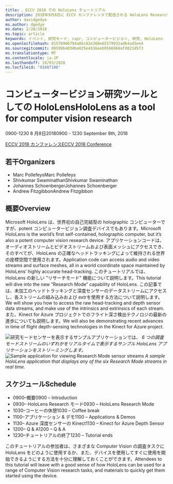 ```yaml
---
title: 、ECCV 2018 での HoloLens チュートリアル
description: 2018年9月8日に ECCV カンファレンスで配信される HoloLens Research モードセッションの概要とスケジュール。
author: davidgedye
ms.author: dgedye
ms.date: 2/28/2018
ms.topic: article
keywords: イベント, 研究モード, cvpr, コンピュータービジョン, 研究, HoloLens
ms.openlocfilehash: 01578906794a8bc82e360e65579932ad64ad5ee4
ms.sourcegitcommit: 09599b4034be825e4536eeb9566968afd021d5f3
ms.translationtype: MT
ms.contentlocale: ja-JP
ms.lasthandoff: 10/03/2020
ms.locfileid: "91687106"
---
```

# <a name="hololens-as-a-tool-for-computer-vision-research"></a><span data-ttu-id="6290b-104">コンピュータービジョン研究ツールとしての HoloLens</span><span class="sxs-lookup"><span data-stu-id="6290b-104">HoloLens as a tool for computer vision research</span></span>
<span data-ttu-id="6290b-105">0900-1230 8 月8日2018</span><span class="sxs-lookup"><span data-stu-id="6290b-105">0900 - 1230 September 8th, 2018</span></span>

[<span data-ttu-id="6290b-106">ECCV 2018 カンファレンス</span><span class="sxs-lookup"><span data-stu-id="6290b-106">ECCV 2018 Conference</span></span>](https://eccv2018.org)

## <a name="organizers"></a><span data-ttu-id="6290b-107">若干</span><span class="sxs-lookup"><span data-stu-id="6290b-107">Organizers</span></span>
* <span data-ttu-id="6290b-108">Marc Pollefeys</span><span class="sxs-lookup"><span data-stu-id="6290b-108">Marc Pollefeys</span></span>
* <span data-ttu-id="6290b-109">Shivkumar Swaminathan</span><span class="sxs-lookup"><span data-stu-id="6290b-109">Shivkumar Swaminathan</span></span>
* <span data-ttu-id="6290b-110">Johannes Schoenberger</span><span class="sxs-lookup"><span data-stu-id="6290b-110">Johannes Schoenberger</span></span>
* <span data-ttu-id="6290b-111">Andrew Fitzgibbon</span><span class="sxs-lookup"><span data-stu-id="6290b-111">Andrew Fitzgibbon</span></span>

## <a name="overview"></a><span data-ttu-id="6290b-112">概要</span><span class="sxs-lookup"><span data-stu-id="6290b-112">Overview</span></span>
<span data-ttu-id="6290b-113">Microsoft HoloLens は、世界初の自己完結型の holographic コンピューターですが、potent コンピュータービジョン調査デバイスでもあります。</span><span class="sxs-lookup"><span data-stu-id="6290b-113">Microsoft HoloLens is the world’s first self-contained, holographic computer, but it’s also a potent computer vision research device.</span></span>
<span data-ttu-id="6290b-114">アプリケーションコードは、オーディオストリームとビデオストリームおよび表面メッシュにアクセスでき、そのすべてが、HoloLens の正確なヘッドトラッキングによって維持される世界の座標空間で使用されます。</span><span class="sxs-lookup"><span data-stu-id="6290b-114">Application code can access audio and video streams and surface meshes, all in a world coordinate space maintained by HoloLens’ highly accurate head-tracking.</span></span> <span data-ttu-id="6290b-115">このチュートリアルでは、HoloLens の新しい "リサーチモード" 機能について説明します。</span><span class="sxs-lookup"><span data-stu-id="6290b-115">This tutorial will dive into the new “Research Mode” capability of HoloLens.</span></span>
<span data-ttu-id="6290b-116">この記事では、未加工のヘッドトラッキングと深度センサーのデータストリームにアクセスし、各ストリームの組み込みおよび extrを使用する方法について説明します。</span><span class="sxs-lookup"><span data-stu-id="6290b-116">We will show you how to access the raw head-tracking and depth sensor data streams, and make use of the intrinsics and extrinsics of each stream.</span></span>  <span data-ttu-id="6290b-117">また、Kinect for Azure プロジェクトでのフライト深さ検出テクノロジの最新の進歩についても説明します。</span><span class="sxs-lookup"><span data-stu-id="6290b-117">We will also be demonstrating recent advances in time of flight depth-sensing technologies in the Kinect for Azure project.</span></span>

<span data-ttu-id="6290b-118">![研究モードセンサーを表示するサンプルアプリケーションでは、 ](../develop/platform-capabilities-and-apis/images/sensor-stream-viewer.jpg)
 *6 つの調査モードストリームのいずれかをリアルタイムで表示するサンプル HoloLens アプリケーションをストリーミングします。*</span><span class="sxs-lookup"><span data-stu-id="6290b-118">![Sample application for viewing Research Mode sensor streams](../develop/platform-capabilities-and-apis/images/sensor-stream-viewer.jpg)
*A sample HoloLens application that displays any of the six Research Mode streams in real time.*</span></span>

## <a name="schedule"></a><span data-ttu-id="6290b-119">スケジュール</span><span class="sxs-lookup"><span data-stu-id="6290b-119">Schedule</span></span>
* <span data-ttu-id="6290b-120">0900–概要</span><span class="sxs-lookup"><span data-stu-id="6290b-120">0900 – Introduction</span></span>
* <span data-ttu-id="6290b-121">0930– HoloLens Research モード</span><span class="sxs-lookup"><span data-stu-id="6290b-121">0930 – HoloLens Research Mode</span></span>
* <span data-ttu-id="6290b-122">1030–コーヒーの休憩</span><span class="sxs-lookup"><span data-stu-id="6290b-122">1030 – Coffee break</span></span>
* <span data-ttu-id="6290b-123">1100–アプリケーション & デモ</span><span class="sxs-lookup"><span data-stu-id="6290b-123">1100 – Applications & Demos</span></span>
* <span data-ttu-id="6290b-124">1130– Azure 深度センサーの Kinect</span><span class="sxs-lookup"><span data-stu-id="6290b-124">1130 – Kinect for Azure Depth Sensor</span></span>
* <span data-ttu-id="6290b-125">1200– Q & A</span><span class="sxs-lookup"><span data-stu-id="6290b-125">1200 – Q & A</span></span>
* <span data-ttu-id="6290b-126">1230–チュートリアルの終了</span><span class="sxs-lookup"><span data-stu-id="6290b-126">1230 – Tutorial ends</span></span>

<span data-ttu-id="6290b-127">このチュートリアルの参加者は、さまざまな Computer Vision の調査タスクに HoloLens をどのように使用するか、また、デバイスを使用してすぐに使用を開始できるようにする方法を十分に理解しておくことができます。</span><span class="sxs-lookup"><span data-stu-id="6290b-127">Attendees to this tutorial will leave with a good sense of how HoloLens can be used for a range of Computer Vision research tasks, and materials to quickly get them started using the device.</span></span>
